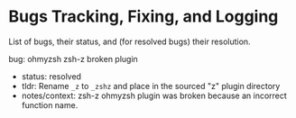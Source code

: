 # Bugs Tracking, Fixing, and Logging

List of bugs, their status, and (for resolved bugs) their resolution.

bug:  ohmyzsh zsh-z broken plugin
  - status: resolved
  - tldr: Rename `_z` to `_zshz` and place in the sourced "z" plugin directory 
  - notes/context:  zsh-z ohmyzsh plugin was broken because an incorrect function name. 


